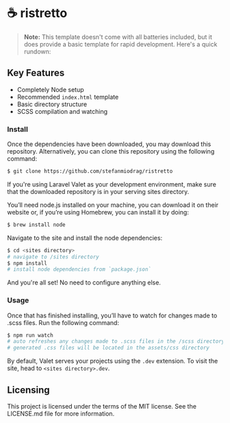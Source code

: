 # ☕️ ristretto

> **Note:** This template doesn't come with all batteries included, but it does provide a basic template for rapid development. Here's a quick rundown:

## Key Features

* Completely Node setup
* Recommended `index.html` template
* Basic directory structure
* SCSS compilation and watching

### Install

Once the dependencies have been downloaded, you may download this repository. Alternatively, you can clone this repository using the following command:

```sh
$ git clone https://github.com/stefanmiodrag/ristretto
```

If you're using Laravel Valet as your development environment, make sure that the downloaded repository is in your serving sites  directory.

You’ll need node.js installed on your machine, you can download it on their website or, if you’re using Homebrew, you can install it by doing:

```sh
$ brew install node
```

Navigate to the site and install the node dependencies:

```sh
$ cd <sites directory>
# navigate to /sites directory
$ npm install
# install node dependencies from `package.json`
```

And you're all set! No need to configure anything else.

### Usage

Once that has finished installing, you’ll have to watch for changes made to .scss files. Run the following command:

```sh
$ npm run watch
# auto refreshes any changes made to .scss files in the /scss directory
# generated .css files will be located in the assets/css directory
```

By default, Valet serves your projects using the `.dev` extension. To visit the site, head to `<sites directory>.dev`.

## Licensing

This project is licensed under the terms of the MIT license. See the LICENSE.md file for more information.
